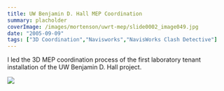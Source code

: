 ```yaml
---
title: UW Benjamin D. Hall MEP Coordination
summary: placholder
coverImage: /images/mortenson/uwrt-mep/slide0002_image049.jpg
date: "2005-09-09"
tags: ["3D Coordination","Navisworks","NavisWorks Clash Detective"]
---
```


I led the 3D MEP coordination process of the first laboratory tenant installation of the UW Benjamin D. Hall project.

![](/images/mortenson/uwrt-mep/slide0002_image051.jpg)
